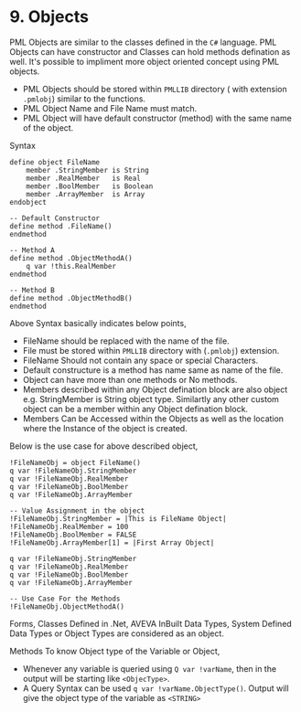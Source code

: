 # 9. Objects

PML Objects are similar to the classes defined in the `C#` language. PML Objects can have constructor and Classes can hold methods defination as well. It's possible to impliment more object oriented concept using PML objects.

- PML Objects should be stored within `PMLLIB` directory ( with extension `.pmlobj`) similar to the functions.
- PML Object Name and File Name must match.
- PML Object will have default constructor (method) with the same name of the object.

Syntax
```
define object FileName
    member .StringMember is String
    member .RealMember   is Real
    member .BoolMember   is Boolean
    member .ArrayMember  is Array
endobject

-- Default Constructor
define method .FileName()
endmethod

-- Method A
define method .ObjectMethodA()
    q var !this.RealMember
endmethod

-- Method B
define method .ObjectMethodB()
endmethod
```

Above Syntax basically indicates below points,
- FileName should be replaced with the name of the file.
- File must be stored within `PMLLIB` directory with (`.pmlobj`) extension.
- FileName Should not contain any space or special Characters.
- Default constructure is a method has name same as name of the file.
- Object can have more than one methods or No methods.
- Members described within any Object defination block are also object e.g. StringMember is String object type. Similartly any other custom object can be a member within any Object defination block.
- Members Can be Accessed within the Objects as well as the location where the Instance of the object is created. 

Below is the use case for above described object,
```
!FileNameObj = object FileName()
q var !FileNameObj.StringMember
q var !FileNameObj.RealMember
q var !FileNameObj.BoolMember
q var !FileNameObj.ArrayMember

-- Value Assignment in the object
!FileNameObj.StringMember = |This is FileName Object|
!FileNameObj.RealMember = 100
!FileNameObj.BoolMember = FALSE
!FileNameObj.ArrayMember[1] = |First Array Object|

q var !FileNameObj.StringMember
q var !FileNameObj.RealMember
q var !FileNameObj.BoolMember
q var !FileNameObj.ArrayMember

-- Use Case For the Methods
!FileNameObj.ObjectMethodA()
```

Forms, Classes Defined in .Net, AVEVA InBuilt Data Types, System Defined Data Types or Object Types are considered as an object.

Methods To know Object type of the Variable or Object,
- Whenever any variable is queried using `Q var !varName`, then in the output will be starting like `<ObjecType>`.
- A Query Syntax can be used `q var !varName.ObjectType()`. Output will give the object type of the variable as `<STRING>` 